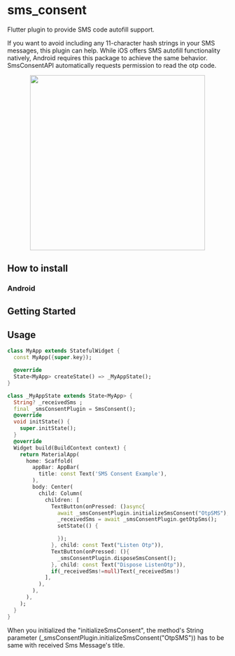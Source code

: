# sms_consent

Flutter plugin to provide SMS code autofill support.

If you want to avoid including any 11-character hash strings in your SMS messages, this plugin can help.
While iOS offers SMS autofill functionality natively, Android requires this package to achieve the same behavior.
SmsConsentAPI automatically requests permission to read the otp code.
<p align="center">
  <img src="https://github.com/Tughra/SmsConsentPlugin/blob/master/example/Screenshot_20240819_164610.png" width="400"/>
</p>

## How to install

### Android


## Getting Started




## Usage
```dart
class MyApp extends StatefulWidget {
  const MyApp({super.key});

  @override
  State<MyApp> createState() => _MyAppState();
}

class _MyAppState extends State<MyApp> {
  String? _receivedSms ;
  final _smsConsentPlugin = SmsConsent();
  @override
  void initState() {
    super.initState();
  }
  @override
  Widget build(BuildContext context) {
    return MaterialApp(
      home: Scaffold(
        appBar: AppBar(
          title: const Text('SMS Consent Example'),
        ),
        body: Center(
          child: Column(
            children: [
              TextButton(onPressed: ()async{
                await _smsConsentPlugin.initializeSmsConsent("OtpSMS");
                _receivedSms = await _smsConsentPlugin.getOtpSms();
                setState(() {

                });
              }, child: const Text("Listen Otp")),
              TextButton(onPressed: (){
                _smsConsentPlugin.disposeSmsConsent();
              }, child: const Text("Dispose ListenOtp")),
              if(_receivedSms!=null)Text(_receivedSms!)
            ],
          ),
        ),
      ),
    );
  }
}
```
When you initialized the "initializeSmsConsent", the method's String parameter (_smsConsentPlugin.initializeSmsConsent("OtpSMS")) has to be same with received Sms Message's title.
